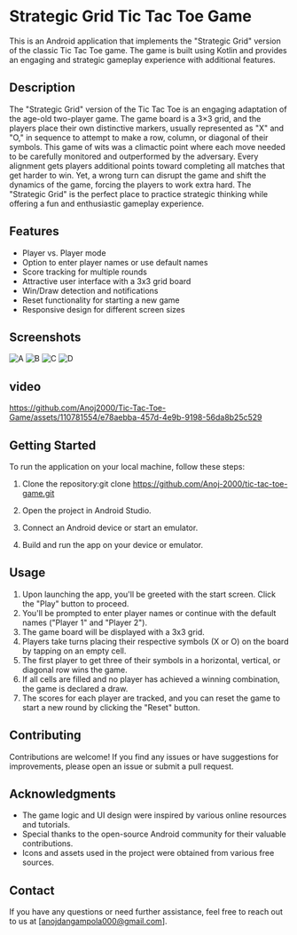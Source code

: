# Strategic Grid Tic Tac Toe Game

This is an Android application that implements the "Strategic Grid" version of the classic Tic Tac Toe game. The game is built using Kotlin and provides an engaging and strategic gameplay experience with additional features.

## Description

The "Strategic Grid" version of the Tic Tac Toe is an engaging adaptation of the age-old two-player game. The game board is a 3×3 grid, and the players place their own distinctive markers, usually represented as "X" and "O," in sequence to attempt to make a row, column, or diagonal of their symbols. This game of wits was a climactic point where each move needed to be carefully monitored and outperformed by the adversary. Every alignment gets players additional points toward completing all matches that get harder to win. Yet, a wrong turn can disrupt the game and shift the dynamics of the game, forcing the players to work extra hard. The "Strategic Grid" is the perfect place to practice strategic thinking while offering a fun and enthusiastic gameplay experience.

## Features

- Player vs. Player mode
- Option to enter player names or use default names
- Score tracking for multiple rounds
- Attractive user interface with a 3x3 grid board
- Win/Draw detection and notifications
- Reset functionality for starting a new game
- Responsive design for different screen sizes

## Screenshots
![A](https://github.com/Anoj2000/Tic-Tac-Toe-Game/assets/110781554/a17ae5ee-899b-4278-9a7d-32ea360f0532) ![B](https://github.com/Anoj2000/Tic-Tac-Toe-Game/assets/110781554/be296af2-be41-4a2f-ada4-612b1211b034)
![C](https://github.com/Anoj2000/Tic-Tac-Toe-Game/assets/110781554/6faba281-d362-4aa3-9a7d-84ff20e7eb8f) ![D](https://github.com/Anoj2000/Tic-Tac-Toe-Game/assets/110781554/6b9e1ab7-7275-4e3c-96cd-9a7b9b4f2065)

## video
https://github.com/Anoj2000/Tic-Tac-Toe-Game/assets/110781554/e78aebba-457d-4e9b-9198-56da8b25c529

## Getting Started

To run the application on your local machine, follow these steps:

1. Clone the repository:git clone https://github.com/Anoj-2000/tic-tac-toe-game.git
   
3. Open the project in Android Studio.

4. Connect an Android device or start an emulator.

5. Build and run the app on your device or emulator.

## Usage

1. Upon launching the app, you'll be greeted with the start screen. Click the "Play" button to proceed.
2. You'll be prompted to enter player names or continue with the default names ("Player 1" and "Player 2").
3. The game board will be displayed with a 3x3 grid.
4. Players take turns placing their respective symbols (X or O) on the board by tapping on an empty cell.
5. The first player to get three of their symbols in a horizontal, vertical, or diagonal row wins the game.
6. If all cells are filled and no player has achieved a winning combination, the game is declared a draw.
7. The scores for each player are tracked, and you can reset the game to start a new round by clicking the "Reset" button.

## Contributing

Contributions are welcome! If you find any issues or have suggestions for improvements, please open an issue or submit a pull request.


## Acknowledgments

- The game logic and UI design were inspired by various online resources and tutorials.
- Special thanks to the open-source Android community for their valuable contributions.
- Icons and assets used in the project were obtained from various free sources.

## Contact

If you have any questions or need further assistance, feel free to reach out to us at [anojdangampola000@gmail.com].
